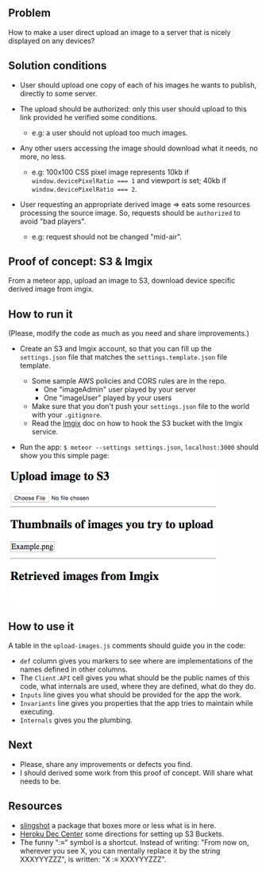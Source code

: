 ## Problem

How to make a user direct upload an image to a server that is nicely displayed
on any devices?



## Solution conditions

- User should upload one copy of each of his images he wants to publish, directly
to some server.

- The upload should be authorized: only this user should upload to this link
provided he verified some conditions.
    - e.g: a user should not upload too much images.

- Any other users accessing the image should download what it needs, no more, no
  less.
    - e.g: 100x100 CSS pixel image represents 10kb if `window.devicePixelRatio
      === 1` and viewport is set; 40kb if `window.devicePixelRatio === 2`.

- User requesting an appropriate derived image ⇒ eats some resources processing
  the source image. So, requests should be `authorized` to avoid "bad players".
    - e.g: request should not be changed "mid-air".



## Proof of concept: S3 & Imgix

From a meteor app, upload an image to S3, download device specific derived image from imgix.



## How to run it

(Please, modify the code as much as you need and share improvements.)

- Create an S3 and Imgix account, so that you can fill up the `settings.json`
  file that matches the `settings.template.json` file template.
    - Some sample AWS policies and CORS rules are in the repo.
        - One "imageAdmin" user played by your server
        - One "imageUser" played by your users
    - Make sure that you don't push your `settings.json` file to the world with
      your `.gitignore`.
    - Read the [Imgix](https://www.imgix.com/) doc on how to hook the S3 bucket
      with the Imgix service.

- Run the app: `$ meteor --settings settings.json`, `localhost:3000` should show
you this simple page:

![upload-images](doc/upload-images.png)



## How to use it

A table in the `upload-images.js` comments should guide you in the code:
- `def` column gives you markers to see where are implementations of the names
  defined in other columns.
- The `Client.API` cell gives you what should be the public names of this code,
  what internals are used, where they are defined, what do they do.
- `Inputs` line gives you what should be provided for the app the work.
- `Invariants` line gives you properties that the app tries to maintain while
  executing.
- `Internals` gives you the plumbing.



## Next

- Please, share any improvements or defects you find.
- I should derived some work from this proof of concept.  Will share what needs
  to be.



## Resources

- [slingshot](https://github.com/CulturalMe/meteor-slingshot) a package that
  boxes more or less what is in here.
- [Heroku Dec Center](https://devcenter.heroku.com/articles/s3-upload-node) some
  directions for setting up S3 Buckets.
- The funny ":≡" symbol is a shortcut. Instead of writing: "From now on,
  wherever you see X, you can mentally replace it by the string XXXYYYZZZ", is
  written: "X :≡ XXXYYYZZZ".
